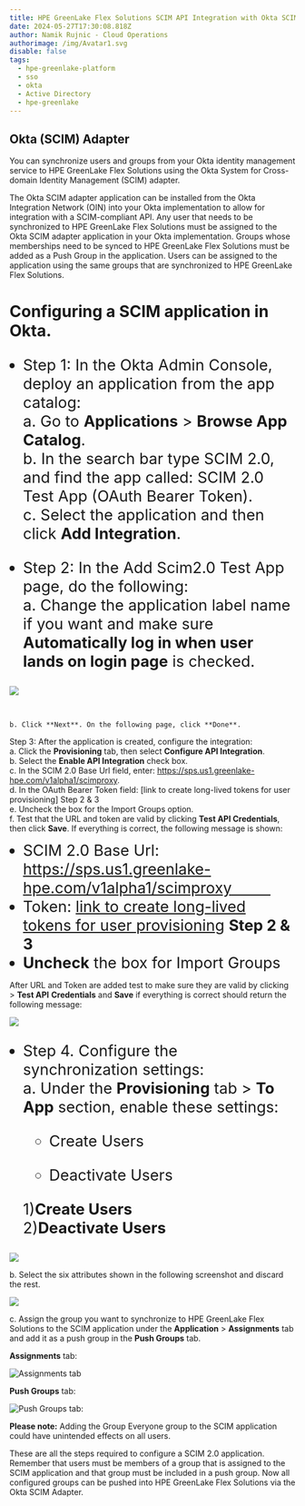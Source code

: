 ```yaml
---
title: HPE GreenLake Flex Solutions SCIM API Integration with Okta SCIM Adapter
date: 2024-05-27T17:30:08.818Z
author: Namik Rujnic - Cloud Operations
authorimage: /img/Avatar1.svg
disable: false
tags:
  - hpe-greenlake-platform
  - sso
  - okta
  - Active Directory
  - hpe-greenlake
---
```

<style> li { font-size: 27px; line-height: 33px; max-width: none; } </style>

## Okta (SCIM) Adapter

You can synchronize users and groups from your Okta identity management service to HPE GreenLake Flex Solutions using the Okta System for Cross-domain Identity Management (SCIM) adapter. 

The Okta SCIM adapter application can be installed from the Okta Integration Network (OIN) into your Okta implementation to allow for integration with a SCIM-compliant API. Any user that needs to be synchronized to HPE GreenLake Flex Solutions must be assigned to the Okta SCIM adapter application in your Okta implementation. Groups whose memberships need to be synced to HPE GreenLake Flex Solutions must be added as a Push Group in the application. Users can be assigned to the application using the same groups that are synchronized to HPE GreenLake Flex Solutions.

# Configuring a SCIM application in Okta.
* Step 1: In the Okta Admin Console, deploy an application from the app catalog:   
    a. Go to **Applications** > **Browse App Catalog**.    
    b. In the search bar type SCIM 2.0, and find the app called: SCIM 2.0 Test App (OAuth Bearer Token).    
    c. Select the application and then click **Add Integration**.    

* Step 2:  In the Add Scim2.0 Test App page, do the following:    
    a. Change the application label name if you want and make sure **Automatically log in when user lands on login page** is checked.

![](/img/scimgeneral.png)

<br />

    b. Click **Next**. On the following page, click **Done**.    


Step 3: After the application is created, configure the integration:    
    a. Click the **Provisioning** tab, then select **Configure API Integration**.     
    b. Select the **Enable API Integration** check box.    
    c. In the SCIM 2.0 Base Url field, enter: https://sps.us1.greenlake-hpe.com/v1alpha1/scimproxy.    
    d. In the OAuth Bearer Token field: [link to create long-lived tokens for user provisioning] Step 2 & 3    
    e. Uncheck the box for the Import Groups option.    
    f. Test that the URL and token are valid by clicking **Test API Credentials**, then click **Save**. If everything is correct, the following message is shown:

* SCIM 2.0 Base Url: https://sps.us1.greenlake-hpe.com/v1alpha1/scimproxy         
* Token: [link to create long-lived tokens for user provisioning](https://developer.hpe.com/blog/configuring-azure-ad-with-long-term-token-for-scim-provisiong/) 
**Step 2 & 3**
* **Uncheck** the box for Import Groups

After URL and Token are added test to make sure they are valid by clicking > **Test API** **Credentials** and **Save** if everything is correct should return the following message:

![](/img/scimtest.png)

* Step 4. Configure the synchronization settings:    
    a. Under the **Provisioning** tab > **To App** section, enable these settings:

     - Create Users    

     - Deactivate Users    


  1)**Create Users**                   2)**Deactivate Users**

![](/img/scim2app.png)

   b. Select the six attributes shown in the following screenshot and discard the rest.    

![](/img/attributes.png)

   c. Assign the group you want to synchronize to HPE GreenLake Flex Solutions to the SCIM application under the **Application** > **Assignments** tab and add it as a push group in  the **Push Groups** tab.


**Assignments** tab:

![](/img/scim-group.png "Assignments tab")



**Push Groups** tab:

![](/img/scim-push.png "Push Groups tab:")

**Please note:**
Adding the Group Everyone group to the SCIM application could have unintended effects on all users. 

These are all the steps required to configure a SCIM 2.0 application.  Remember that users must be members of a group that is assigned to the SCIM application and that group must be included in a push group. 
Now all configured groups can be pushed into HPE GreenLake Flex Solutions via the Okta SCIM Adapter.
